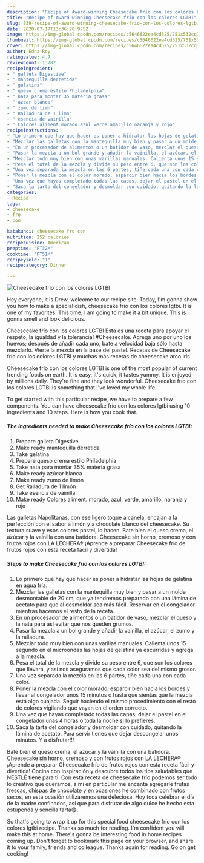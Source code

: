 ```yaml
---
description: "Recipe of Award-winning Cheesecake frío con los colores LGTBI"
title: "Recipe of Award-winning Cheesecake frío con los colores LGTBI"
slug: 839-recipe-of-award-winning-cheesecake-frio-con-los-colores-lgtbi
date: 2020-07-17T13:36:20.975Z
image: https://img-global.cpcdn.com/recipes/c5646622ea4cd525/751x532cq70/cheesecake-frio-con-los-colores-lgtbi-foto-principal.jpg
thumbnail: https://img-global.cpcdn.com/recipes/c5646622ea4cd525/751x532cq70/cheesecake-frio-con-los-colores-lgtbi-foto-principal.jpg
cover: https://img-global.cpcdn.com/recipes/c5646622ea4cd525/751x532cq70/cheesecake-frio-con-los-colores-lgtbi-foto-principal.jpg
author: Edna Roy
ratingvalue: 4.7
reviewcount: 13782
recipeingredient:
- " galleta Digestive"
- " mantequilla derretida"
- " gelatina"
- " queso crema estilo Philadelphia"
- " nata para montar 35 materia grasa"
- " azcar blanca"
- " zumo de limn"
- " Ralladura de 1 limn"
- " esencia de vainilla"
- " Colores aliment morado azul verde amarillo naranja y rojo"
recipeinstructions:
- "Lo primero que hay que hacer es poner a hidratar las hojas de gelatina en agua fría."
- "Mezclar las galletas con la mantequilla muy bien y pasar a un molde desmontable de 20 cm, que ya tendremos preparado con una lámina de acetato para que al desmoldar sea más fácil. Reservar en el congelador mientras hacemos el resto de la receta."
- "En un procesador de alimentos o un batidor de vaso, mezclar el queso y la nata para así evitar que nos queden grumos."
- "Pasar la mezcla a un bol grande y añadir la vainilla, el azúcar, el zumo y la ralladura."
- "Mezclar todo muy bien con unas varillas manuales. Calienta unos 15 segundo en el microondas las hojas de gelatina ya escurridas y agrega a la mezcla."
- "Pesa el total de la mezcla y divide su peso entre 6, que son los colores que llevará, y así nos aseguramos que cada color sea del mismo grosor."
- "Una vez separada la mezcla en las 6 partes, tiñe cada una con cada color."
- "Poner la mezcla con el color morado, esparcir bien hacia los bordes y llevar al congelador unos 15 minutos o hasta que sientas que la mezcla está algo cuajada. Seguir haciendo el mismo procedimiento con el resto de colores vigilando que vayan en el orden correcto."
- "Una vez que hayas completado todas las capas, dejar el pastel en el congelador unas 4 horas o toda la noche si lo prefieres."
- "Saca la tarta del congelador y desmoldar con cuidado, quitando la lámina de acetato. Para servir tienes que dejar descongelar unos minutos. Y a disfrutar!!!"
categories:
- Recipe
tags:
- cheesecake
- fro
- con

katakunci: cheesecake fro con 
nutrition: 252 calories
recipecuisine: American
preptime: "PT32M"
cooktime: "PT51M"
recipeyield: "1"
recipecategory: Dinner

---
```



![Cheesecake frío con los colores LGTBI](https://img-global.cpcdn.com/recipes/c5646622ea4cd525/751x532cq70/cheesecake-frio-con-los-colores-lgtbi-foto-principal.jpg)

Hey everyone, it is Drew, welcome to our recipe site. Today, I'm gonna show you how to make a special dish, cheesecake frío con los colores lgtbi. It is one of my favorites. This time, I am going to make it a bit unique. This is gonna smell and look delicious.

Cheesecake frío con los colores LGTBI Esta es una receta para apoyar el respeto, la igualdad y la tolerancia! #Cheesecake. Agrega uno por uno los huevos; después de añadir cada uno, bate a velocidad baja sólo hasta mezclarlo. Vierte la mezcla en la base del pastel. Recetas de Cheesecake frío con los colores LGTBI y muchas más recetas de cheesecake arco iris.

Cheesecake frío con los colores LGTBI is one of the most popular of current trending foods on earth. It is easy, it's quick, it tastes yummy. It is enjoyed by millions daily. They're fine and they look wonderful. Cheesecake frío con los colores LGTBI is something that I've loved my whole life.


To get started with this particular recipe, we have to prepare a few components. You can have cheesecake frío con los colores lgtbi using 10 ingredients and 10 steps. Here is how you cook that.

<!--inarticleads1-->

##### The ingredients needed to make Cheesecake frío con los colores LGTBI:

1. Prepare  galleta Digestive
1. Make ready  mantequilla derretida
1. Take  gelatina
1. Prepare  queso crema estilo Philadelphia
1. Take  nata para montar 35% materia grasa
1. Make ready  azúcar blanca
1. Make ready  zumo de limón
1. Get  Ralladura de 1 limón
1. Take  esencia de vainilla
1. Make ready  Colores aliment. morado, azul, verde, amarillo, naranja y rojo


Las galletas Napolitanas, con ese ligero toque a canela, encajan a la perfección con el sabor a limón y a chocolate blanco del cheesecake. Su textura suave y esos colores pastel, lo hacen. Bate bien el queso crema, el azúcar y la vainilla con una batidora. Cheesecake sin horno, cremoso y con frutos rojos con LA LECHERA® ¡Aprende a preparar Cheesecake frío de frutos rojos con esta receta fácil y divertida! 

<!--inarticleads2-->

##### Steps to make Cheesecake frío con los colores LGTBI:

1. Lo primero que hay que hacer es poner a hidratar las hojas de gelatina en agua fría.
1. Mezclar las galletas con la mantequilla muy bien y pasar a un molde desmontable de 20 cm, que ya tendremos preparado con una lámina de acetato para que al desmoldar sea más fácil. Reservar en el congelador mientras hacemos el resto de la receta.
1. En un procesador de alimentos o un batidor de vaso, mezclar el queso y la nata para así evitar que nos queden grumos.
1. Pasar la mezcla a un bol grande y añadir la vainilla, el azúcar, el zumo y la ralladura.
1. Mezclar todo muy bien con unas varillas manuales. Calienta unos 15 segundo en el microondas las hojas de gelatina ya escurridas y agrega a la mezcla.
1. Pesa el total de la mezcla y divide su peso entre 6, que son los colores que llevará, y así nos aseguramos que cada color sea del mismo grosor.
1. Una vez separada la mezcla en las 6 partes, tiñe cada una con cada color.
1. Poner la mezcla con el color morado, esparcir bien hacia los bordes y llevar al congelador unos 15 minutos o hasta que sientas que la mezcla está algo cuajada. Seguir haciendo el mismo procedimiento con el resto de colores vigilando que vayan en el orden correcto.
1. Una vez que hayas completado todas las capas, dejar el pastel en el congelador unas 4 horas o toda la noche si lo prefieres.
1. Saca la tarta del congelador y desmoldar con cuidado, quitando la lámina de acetato. Para servir tienes que dejar descongelar unos minutos. Y a disfrutar!!!


Bate bien el queso crema, el azúcar y la vainilla con una batidora. Cheesecake sin horno, cremoso y con frutos rojos con LA LECHERA® ¡Aprende a preparar Cheesecake frío de frutos rojos con esta receta fácil y divertida! Cocina con Inspiración y descubre todos los tips saludables que NESTLÉ tiene para ti. Con esta receta de cheesecake frío podemos ser todo lo creativo que queramos, a mí en particular me encanta agregarle frutas frescas, chispas de chocolate y en ocasiones he combinado con frutos secos, en esta ocasión utilizaremos una deleciosa. Hoy toca celebrar el día de la madre confinados, así que para disfrutar de algo dulce he hecho esta estupenda y sencilla tarta😋. 

So that's going to wrap it up for this special food cheesecake frío con los colores lgtbi recipe. Thanks so much for reading. I'm confident you will make this at home. There's gonna be interesting food in home recipes coming up. Don't forget to bookmark this page on your browser, and share it to your family, friends and colleague. Thanks again for reading. Go on get cooking!
